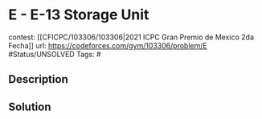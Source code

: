 # E - E-13 Storage Unit

contest: [[CFICPC/103306/103306|2021 ICPC Gran Premio de Mexico 2da Fecha]]
url: https://codeforces.com/gym/103306/problem/E
#Status/UNSOLVED
Tags: #

## Description

## Solution

